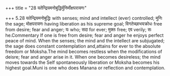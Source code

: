 +++
title = "28 यतेन्द्रियमनोबुद्धिर्मुनिर्मोक्षपरायणः"

+++
5.28 यतेन्द्रियमनोबुद्धिः with senses; mind and intellect (ever)
controlled; मुनिः the sage; मोक्षपरायणः having liberation as his supreme
goal; विगतेच्छाभयक्रोधः free from desire; fear and anger; यः who; सदा
for ever; मुक्तः free; एव verily; सः he.Commentary If one is free from
desire; fear and anger he enjoys perfect peace of mind. When the senses;
the mind and the intellect are subjugated; the sage does constant
contemplation and,attains for ever to the absolute freedom or Moksha.The
mind becomes restless when the modifications of deisre; fear and anger
arise in it. When one becomes desireless; the mind moves towards the
Self spontaneously liberation or Moksha becomes his highest goal.Muni is
one who does Manana or reflection and contemplation.
